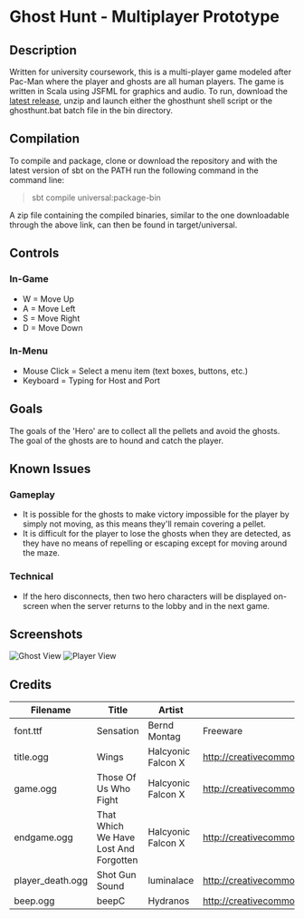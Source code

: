 # Ghost Hunt - Multiplayer Prototype

## Description
Written for university coursework, this is a multi-player game modeled after Pac-Man where the player and ghosts are all human players. The game is written in Scala using JSFML for graphics and audio. To run, download the [latest release](https://github.com/MorleyDev/GhostHunt/releases), unzip and launch either the ghosthunt shell script or the ghosthunt.bat batch file in the bin directory.

## Compilation
To compile and package, clone or download the repository and with the latest version of sbt on the PATH run the following command in the command line:
> sbt compile universal:package-bin

A zip file containing the compiled binaries, similar to the one downloadable through the above link, can then be found in target/universal.

## Controls
### In-Game
- W = Move Up
- A = Move Left
- S = Move Right
- D = Move Down

### In-Menu
- Mouse Click = Select a menu item (text boxes, buttons, etc.)
- Keyboard = Typing for Host and Port

## Goals
The goals of the 'Hero' are to collect all the pellets and avoid the ghosts.
The goal of the ghosts are to hound and catch the player.

## Known Issues
### Gameplay
- It is possible for the ghosts to make victory impossible for the player by simply not moving, as this means they'll remain covering a pellet.
- It is difficult for the player to lose the ghosts when they are detected, as they have no means of repelling or escaping except for moving around the maze.

### Technical
- If the hero disconnects, then two hero characters will be displayed on-screen when the server returns to the lobby and in the next game.

## Screenshots
![Ghost View](http://i1087.photobucket.com/albums/j479/MorleyDev/PacmanPrototype1_zpsc3265235.png)
![Player View](http://i1087.photobucket.com/albums/j479/MorleyDev/PacmanPrototype2_zpsaec7abe0.png)

## Credits
| Filename | Title | Artist | License | Source |
|----------|-------|--------|---------|--------|
| font.ttf | Sensation | Bernd Montag | Freeware | http://www.dafont.com/sansation.font |
| title.ogg | Wings | Halcyonic Falcon X | http://creativecommons.org/publicdomain/zero/1.0/ |  http://open.commonly.cc/ |
| game.ogg | Those Of Us Who Fight | Halcyonic Falcon X | http://creativecommons.org/publicdomain/zero/1.0/ | http://open.commonly.cc/ |
| endgame.ogg | That Which We Have Lost And Forgotten | Halcyonic Falcon X | http://creativecommons.org/publicdomain/zero/1.0/ | http://open.commonly.cc/ |
| player_death.ogg | Shot Gun Sound | luminalace | http://creativecommons.org/licenses/by/3.0/ | http://soundbible.com/1706-Shot-Gun.html |
| beep.ogg | beepC | Hydranos | http://creativecommons.org/publicdomain/zero/1.0/ | http://www.freesound.org/people/Hydranos/sounds/237706/ |
